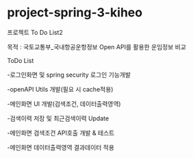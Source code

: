 # project-spring-3-kiheo

프로젝트 To Do List2

목적 : 국토교통부_국내항공운항정보 Open API를 활용한 운임정보 비교

ToDo List

-로그인화면 및 spring security 로그인 기능개발

-openAPI Utils 개발(필요 시 cache적용)

-메인화면 UI 개발(검색조건, 데이터출력영역)

-검색이력 저장 및 최근검색이력 Update

-메인화면 검색조건 API호출 개발 & 테스트

-메인화면 데이터출력영역 결과데이터 적용


